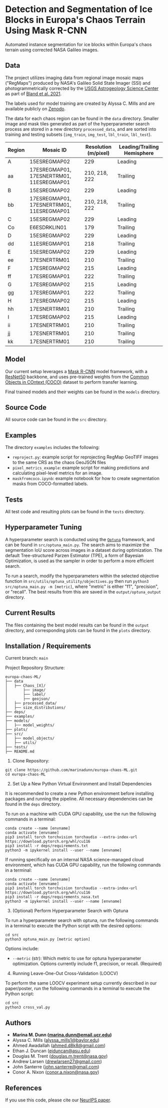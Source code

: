 # Detection and Segmentation of Ice Blocks in Europa's Chaos Terrain Using Mask R-CNN

Automated instance segmentation for ice blocks within Europa's chaos terrain using corrected NASA Galileo images.

## Data

The project utilizes imaging data from regional image mosaic maps ("RegMaps") produced by NASA's Galileo Solid State Imager (SSI) and photogrammetrically corrected by the [USGS Astrogeology Science Center](https://astrogeology.usgs.gov/search/map/Europa/Mosaic/Equirectangular_Mosaics_of_Europa_v3) as part of [Bland et al. 2021](https://agupubs.onlinelibrary.wiley.com/doi/full/10.1029/2021EA001935).

The labels used for model training are created by Alyssa C. Mills and are available publicly on [Zenodo](https://zenodo.org/records/10162452).

The data for each chaos region can be found in the `data` directory. Smaller image and mask tiles generated as part of the hyperparameter search process are stored in a new directory `processed_data`, and are sorted into training and testing subsets (`img_train`, `img_test`, `lbl_train`, `lbl_test`).

| Region | Mosaic ID | Resolution (m/pixel) | Leading/Trailing Hemisphere|
|--------|----------|----------|----------|
|   A    | 15ESREGMAP02                                 | 229     | Leading |
|   aa   | 17ESREGMAP01, 17ESNERTRM01, 11ESREGMAP01     | 210, 218, 222     | Trailing |
|   B    | 15ESREGMAP02                                 | 229     | Leading |
|   bb   | 17ESREGMAP01, 17ESNERTRM01, 11ESREGMAP01     | 210, 218, 222     | Trailing |
|   C    | 15ESREGMAP02                                 | 229     | Leading |
|   Co   | E6ESDRKLIN01                                 | 179     | Trailing |
|   D    | 15ESREGMAP02                                 | 229     | Leading |
|   dd   | 11ESREGMAP01                                 | 218     | Trailing |
|   E    | 15ESREGMAP02                                 | 229     | Leading |
|   ee   | 17ESNERTRM01                                 | 210     | Trailing |
|   F    | 17ESREGMAP02                                 | 215     | Leading |
|   ff   | 17ESREGMAP01                                 | 222     | Trailing |
|   G    | 17ESREGMAP02                                 | 215     | Leading |
|   gg   | 17ESREGMAP01                                 | 222     | Trailing |
|   H    | 17ESREGMAP02                                 | 215     | Leading |
|   hh   | 17ESNERTRM01                                 | 210     | Trailing |
|   I    | 17ESREGMAP02                                 | 215     | Leading |
|   ii   | 17ESNERTRM01                                 | 210     | Trailing |
|   jj   | 17ESNERTRM01                                 | 210     | Trailing |
|   kk   | 17ESNERTRM01                                 | 210     | Trailing |

## Model

Our current setup leverages a [Mask R-CNN](https://arxiv.org/pdf/1703.06870.pdf) model framework, with a [ResNet50](https://arxiv.org/abs/1512.03385) backbone, and uses pre-trained weights from the [Common Objects in COntext (COCO)](https://cocodataset.org/#home) dataset to perform transfer learning.

Final trained models and their weights can be found in the `models` directory.

## Source Code

All source code can be found in the `src` directory.

## Examples

The directory `examples` includes the following:
- `reproject.py`: example script for reprojecting RegMap GeoTIFF images to the same CRS as the chaos GeoJSON files
- `pixel_metrics_example`: example script for making predictions and calculating pixel-level metrics for an image.
- `maskfromcoco.ipynb`: example notebook for how to create segmentation masks from COCO-formatted labels.

## Tests

All test code and resulting plots can be found in the `tests` directory.

## Hyperparameter Tuning

A hyperparameter search is conducted using the [`Optuna`](https://optuna.org) framework, and can be found in `src/optuna_main.py`. The search aims to maximize the segmentation IoU score across images in a dataset during optimization. The default Tree-structured Parzen Estimator (TPE), a form of Bayesian Optimization, is used as the sampler in order to perform a more efficient search.

To run a search, modify the hyperparameters within the selected objective function in `src/utils/optuna_utility/objectives.py` then run `python3 src/optuna_main.py -m [metric]`, where "metric" is either "f1", "precision", or "recall". The best results from this are saved in the `output/optuna_output` directory.

## Current Results

The files containing the best model results can be found in the `output` directory, and corresponding plots can be found in the `plots` directory.

## Installation / Requirements

Current branch: `main`

Project Repository Structure:
```
europa-chaos-ML/
├── data
│   ├── Chaos_[X]/
│       ├── image/
│       ├── label/
│       ├── geojson/
│   ├── processed_data/
│   ├── size_distributions/
├── deps/
├── examples/
├── models/
│   ├── model_weights/
├── plots/
├── src/
│   ├── model_objects/
│   ├── utils/
├── tests/
├── README.md
```

1. Clone Repository:
```
git clone https://github.com/marinadunn/europa-chaos-ML.git
cd europa-chaos-ML
```

2. Set Up a New Python Virtual Environment and Install Dependencies

It is recommended to create a new Python environment before installing packages and running the pipeline. All necessary dependencies can be found in the `deps` directory.

To run on a machine with CUDA GPU capability, use the run the following commands in a terminal:
```
conda create --name [envname]
conda activate [envname]
pip3 install torch torchvision torchaudio --extra-index-url https://download.pytorch.org/whl/cu116
pip3 install -r deps/requirements.txt
python3 -m ipykernel install --user --name [envname]
```

If running specifically on an internal NASA science-managed cloud environment, which has CUDA GPU capability, run the following commands in a terminal:
```
conda create --name [envname]
conda activate [envname]
pip3 install torch torchvision torchaudio --extra-index-url https://download.pytorch.org/whl/cu116
pip3 install -r deps/requirements_nasa.txt
python3 -m ipykernel install --user --name [envname]
```

3. (Optional) Perform Hyperparameter Search with Optuna

To run a hyperparameter search with optuna, run the following commands in a terminal to execute the Python script with the desired options:
```
cd src
python3 optuna_main.py [metric option]
```

Options include:
- `--metric` (str): Which metric to use for optuna hyperparameter optimization. Options currently include f1, precision, or recall. (Required)

4. Running Leave-One-Out Cross-Validation (LOOCV)

To perform the same LOOCV experiment setup currently described in our paper/poster, run the following commands in a terminal to execute the Python script:
```
cd src
python3 cross_val.py
```

## Authors

- **Marina M. Dunn (<marina.dunn@email.ucr.edu>)**
- Alyssa C. Mills (<alyssa_mills1@baylor.edu>)
- Ahmed Awadallah (<ahmed.d8k8@gmail.com>)
- Ethan J. Duncan (<ejduncan@asu.edu>)
- Douglas M. Trent (<douglas.m.trent@nasa.gov>)
- Andrew Larsen (<drewlarsen27@gmail.com>)
- John Santerre (<john.santerre@gmail.com>)
- Conor A. Nixon (<conor.a.nixon@nasa.gov>)

## References
If you use this code, please cite our [NeurIPS paper](https://ml4physicalsciences.github.io/2023/files/NeurIPS_ML4PS_2023_156.pdf).
